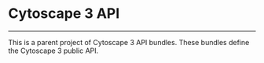 # Cytoscape 3 API
-----------

This is a parent project of Cytoscape 3 API bundles.
These bundles define the Cytoscape 3 public API.

